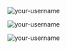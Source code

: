 <p align="left">
  <img src="https://github-readme-stats.vercel.app/api?username=mohsenkhosroanjam&show_icons=true&locale=en&theme=radical" alt="your-username" />
</p>

<p align="left">
  <img src="https://github-readme-streak-stats.herokuapp.com/?user=mohsenkhosroanjam&theme=radical" alt="your-username" />
</p>

<p align="left">
  <img src="https://github-readme-stats.vercel.app/api/top-langs?username=mohsenkhosroanjam&show_icons=true&locale=en&layout=compact&theme=radical" alt="your-username" />
</p>